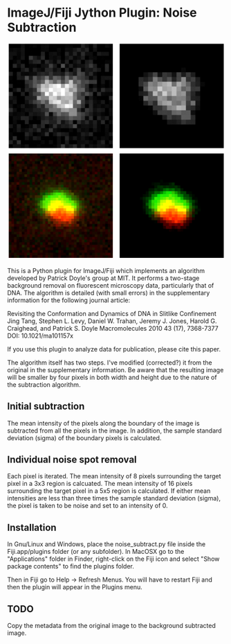 # ImageJ/Fiji Jython Plugin: Noise Subtraction

![Background subtraction](background-subtract.png?raw=true "Background subtraction")

This is a Python plugin for ImageJ/Fiji which implements an algorithm developed by Patrick Doyle's group at MIT. It performs a two-stage background removal on fluorescent microscopy data, particularly that of DNA. The algorithm is detailed (with small errors) in the supplementary information for the following journal article:

Revisiting the Conformation and Dynamics of DNA in Slitlike Confinement
Jing Tang, Stephen L. Levy, Daniel W. Trahan, Jeremy J. Jones, Harold G. Craighead, and Patrick S. Doyle
Macromolecules 2010 43 (17), 7368-7377
DOI: 10.1021/ma101157x

If you use this plugin to analyze data for publication, please cite this paper.

The algorithm itself has two steps. I've modified (corrected?) it from the original in the supplementary information. Be aware that the resulting image will be smaller by four pixels in both width and height due to the nature of the subtraction algorithm.

## Initial subtraction

The mean intensity of the pixels along the boundary of the image is subtracted from all the pixels in the image. In addition, the sample standard deviation (sigma) of the boundary pixels is calculated.

## Individual noise spot removal

Each pixel is iterated. The mean intensity of 8 pixels surrounding the target pixel in a 3x3 region is calcuated. The mean intensity of 16 pixels surrounding the target pixel in a 5x5 region is calculated. If either mean intensities are less than three times the sample standard deviation (sigma), the pixel is taken to be noise and set to an intensity of 0.

## Installation

In Gnu/Linux and Windows, place the noise_subtract.py file inside the Fiji.app/plugins folder (or any subfolder). In MacOSX go to the "Applications" folder in Finder, right-click on the Fiji icon and select "Show package contents" to find the plugins folder.

Then in Fiji go to Help -> Refresh Menus. You will have to restart Fiji and then the plugin will appear in the Plugins menu.

## TODO

Copy the metadata from the original image to the background subtracted image.
